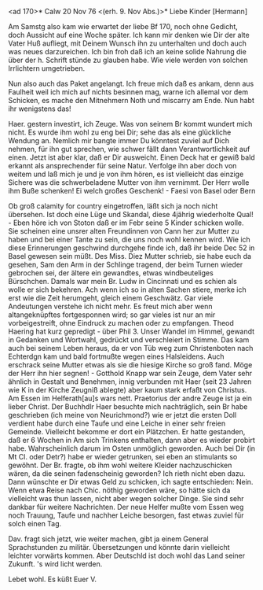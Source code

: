 <ad 170>* Calw 20 Nov 76
 <(erh. 9. Nov Abs.)>*
Liebe Kinder [Hermann]

Am Samstg also kam wie erwartet der liebe Bf 170, noch ohne Gedicht, doch Aussicht auf eine Woche später. Ich kann mir denken wie Dir der alte Vater Huß aufliegt, mit Deinem Wunsch ihn zu unterhalten und doch auch was neues darzureichen. Ich bin froh daß ich an keine solide Nahrung die über der h. Schrift stünde zu glauben habe. Wie viele werden von solchen Irrlichtern umgetrieben.

Nun also auch das Paket angelangt. Ich freue mich daß es ankam, denn aus Faulheit weil ich mich auf nichts besinnen mag, warne ich allemal vor dem Schicken, es mache den Mitnehmern Noth und miscarry am Ende. Nun habt ihr wenigstens das!

Haer. gestern investirt, ich Zeuge. Was von seinem Br kommt wundert mich nicht. Es wurde ihm wohl zu eng bei Dir; sehe das als eine glückliche Wendung an. Nemlich mir bangte immer Du könntest zuviel auf Dich nehmen, für ihn gut sprechen, wie schwer fällt dann Verantwortlichkeit auf einen. Jetzt ist aber klar, daß er Dir ausweicht. Einen Deck hat er gewiß bald erkannt als ansprechender für seine Natur. Verfolge ihn aber doch von weitem und laß mich je und je von ihm hören, es ist vielleicht das einzige Sichere was die schwerbeladene Mutter von ihm vernimmt. Der Herr wolle ihm Buße schenken! Ei welch großes Geschenk! - Faesi von Basel oder Bern

Ob groß calamity for country eingetroffen, läßt sich ja noch nicht übersehen. Ist doch eine Lüge und Skandal, diese 4jährig wiederholte Qual! - Eben höre ich von Stoton daß er im Febr seine 5 Kinder schicken wolle. Sie scheinen eine unsrer alten Freundinnen von Cann her zur Mutter zu haben und bei einer Tante zu sein, die uns noch wohl kennen wird. Wie ich diese Erinnerungen geschwind durchgehe finde ich, daß ihr beide Dec <Oct> 52 in Basel gewesen sein müßt. Des Miss. Diez Mutter schrieb, sie habe euch da gesehen, Sam den Arm in der Schlinge tragend, der beim Turnen wieder gebrochen sei, der ältere ein gewandtes, etwas windbeuteliges Bürschchen. Damals war mein Br. Ludw in Cincinnati und es schien als wolle er sich bekehren. Ach wenn ich so in alten Sachen stiere, merke ich erst wie die Zeit herumgeht, gleich einem Geschwätz. Gar viele Andeutungen verstehe ich nicht mehr. Es freut mich aber wenn altangeknüpftes fortgesponnen wird; so gar vieles ist nur an mir vorbeigestreift, ohne Eindruck zu machen oder zu empfangen. 
Theod Haering hat kurz gepredigt - über Phil 3. Unser Wandel im Himmel, gewandt in Gedanken und Wortwahl, gedrückt und verschleiert in Stimme. Das kam auch bei seinem Leben heraus, da er von Tüb weg zum Christenboten nach Echterdgn kam und bald fortmußte wegen eines Halsleidens. Auch erschrack seine Mutter etwas als sie die hiesige Kirche so groß fand. Möge der Herr ihn hier segnen! - Gotthold Knapp war sein Zeuge, dem Vater sehr ähnlich in Gestalt und Benehmen, innig verbunden mit Haer (seit 23 Jahren wie K in der Kirche Zeugniß ablegte) aber kaum stark erfaßt von Christus. Am Essen im Helferath[au]s wars nett. Praetorius der andre Zeuge ist ja ein lieber Christ. Der Buchhdlr Haer besuchte mich nachträglich, sein Br habe geschrieben (ich meine von Neurichmond?) wie er jetzt die ersten Doll verdient habe durch eine Taufe und eine Leiche in einer sehr freien Gemeinde. Vielleicht bekomme er dort ein Plätzchen. Er hatte gestanden, daß er 6 Wochen in Am sich Trinkens enthalten, dann aber es wieder probirt habe. Wahrscheinlich darum im Osten unmöglich geworden. Auch bei Dir (in Mt Cl. oder Detr?) habe er wieder getrunken, sei eben an stimulants so gewöhnt. Der Br. fragte, ob ihm wohl weitere Kleider nachzuschicken wären, da die seinen fadenscheinig geworden? Ich rieth nicht eben dazu. Dann wünschte er Dir etwas Geld zu schicken, ich sagte entschieden: Nein. Wenn etwa Reise nach Chic. nöthig geworden wäre, so hätte sich da vielleicht was thun lassen, nicht aber wegen solcher Dinge. Sie sind sehr dankbar für weitere Nachrichten. Der neue Helfer mußte vom Essen weg noch Trauung, Taufe und nachher Leiche besorgen, fast etwas zuviel für solch einen Tag.

Dav. fragt sich jetzt, wie weiter machen, gibt ja einem General Sprachstunden zu militär. Übersetzungen und könnte darin vielleicht leichter vorwärts kommen. Aber Deutschld ist doch wohl das Land seiner Zukunft. 's wird licht werden.

 Lebet wohl. Es küßt Euer V.
